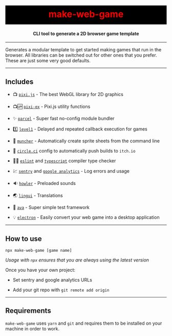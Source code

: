 <h1 align="center" style="background-color: black; color:red; padding: 10px 0 15px 0">
  make-web-game
</h1>
<h4 align="center">
  CLI tool to generate a 2D browser game template
</h4>

---

Generates a modular template to get started making games that run in the browser. All libraries can be switched out for other ones that you prefer. These are just some very good defaults.

---

## Includes

 - :tv: [`pixi.js`](https://github.com/pixijs/pixi.js) - The best WebGL library for 2D graphics
 
 - :tv::up: [`pixi-ex`](https://github.com/rymdkraftverk/pixi-ex) - Pixi.js utility functions

 - :sparkles: [`parcel`](https://github.com/parcel-bundler/parcel) - Super fast no-config module bundler
 
 - :one: [`level1`](https://github.com/rymdkraftverk/level1) - Delayed and repeated callback execution for games

 - :cake: [`muncher`](https://github.com/sajmoni/muncher) - Automatically create sprite sheets from the command line 

 - :red_circle: [`circle.ci`](https://circleci.com/) config to automatically push builds to `itch.io` 

 - :policeman: [`eslint`](https://github.com/eslint/eslint) and [`typescript`](https://github.com/microsoft/TypeScript) compiler type checker

 - :chart: [`sentry`]() and [`google analytics`]() - Log errors and usage 

 - :sound: [`howler`](https://github.com/goldfire/howler.js/) - Preloaded sounds

 - :earth_asia: [`lingui`]() - Translations

 - :straight_ruler: [`ava`]() - Super simple test framework

 <!-- - versioning (tag releases) - create release notes with ease -->

 - :bulb: [`electron`]() - Easily convert your web game into a desktop application

 <!-- - marketing -->

 <!-- - state management -->

 <!-- - Debug tools -->

---

## How to use

`npx make-web-game [game name]`

_Usage with `npx` ensures that you are always using the latest version_

 Once you have your own project:

 <!-- - Update the project name in: `.cicleci/config.yml` -->

 - Set sentry and google analytics URLs

 - Add your git repo with `git remote add origin`

---

## Requirements

`make-web-game` uses `yarn` and `git` and requires them to be installed on your machine in order to work.
